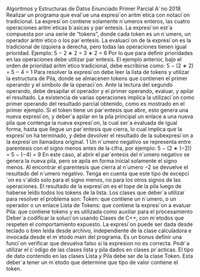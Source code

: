 Algoritmos y Estructuras de Datos
Enunciado Primer Parcial A˜no 2018
Realizar un programa que eval´ue una expresi´on aritm´etica con notaci´on
tradicional. La expresi´on contiene solamente n´umeros enteros, las cuatro operaciones
aritm´eticas b´asicas y par´entesis. La expresi´on est´a compuesta por
una serie de “tokens”, donde cada token es un n´umero, un operador aritm´etico
o los par´entesis.
La evaluaci´on de la expresi´on es la tradicional de izquiera a derecha, pero
todas las operaciones tienen igual prioridad. Ejemplo:
5 − 2 ∗ 2 = 3 ∗ 2 = 6
Por lo que para definir prioridades en las operaciones debe utilizar par´entesis.
El ejemplo anterior, bajo el orden de prioridad aritm´etico tradicional,
debe escribirse como:
5 − (2 ∗ 2) = 5 − 4 = 1
Para resolver la expresi´on debe leer la lista de tokens y utilizar la estructura
de Pila, donde se almacenen tokens que contienen el primer operando
y el simbolo de la operaci´on. Ante la lectura del segundo operando, debe
desapilar el operador y el primer operando, evaluar, y apilar el resultado. La
existencia de varias operaciones implica la utilizaci´on como primer operando
del resultado parcial obtenido, como es mostrado en el primer ejemplo.
Si el token tiene un par´entesis que abre, esto genera una nueva expresi´on,
y deber´a apilar en la pila principal un enlace a una nueva pila que contenga
la nueva expresi´on, la cual ser´a evaluada de igual forma, hasta que llegue un
par´entesis que cierra, lo cual implica que la expresi´on ha terminado, y debe
devolver el resultado de la subexpresi´on a la expresi´on llamadora original.
1
Un n´umero negativo se representa entre parentesis con el signo menos
antes de la cifra, por ejemplo:
5 − (2 ∗ (−2)) = 5 − (−4) = 9
En este caso, al abrir el par´entesis del n´umero negativo se genera la nueva
pila, pero se apila en forma inicial solamente el signo menos. Al encontrar
el parentesis que cierra al n´umero −2 se devuelve el resultado del n´umero
negativo. Tenga en cuenta que este tipo de excepci´on es v´alido solo para el
signo menos, no para los otros signos de las operaciones.
El resultado de la expresi´on es el tope de la pila luego de haberse leido
todos los tokens de la lista.
Los clases que deber´a utilizar para resolver el problema son:
Token: que contiene un n´umero, o un operador o un enlace
Lista de Tokens: que contiene la expresi´on a evaluar
Pila: que contiene tokens y es utilizada como auxiliar para el procesamiento
Deber´a codificar la soluci´on usando Clases de C++, con m´etodos que
respeten el comportamiento expuesto.
La expresi´on puede ser dada desde teclado o bien leida desde archivo,
independiente de la clase calculadora e invocada desde el m´etodo main del
programa.
Es un bonus definir una funci´on verificar que devuelva falso si la expresion
no es correcta.
Podr´a utilizar el c´odigo de las clases lista y pila dados en clases pr´acticas.
El tipo de dato contenido en las clases Lista y Pila debe ser de la clase Token.
Esta deber´a tener un m´etodo que determine que tipo de valor contiene el
token.
